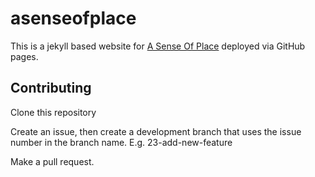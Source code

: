 # asenseofplace

This is a jekyll based website for [A Sense Of Place](https://asenseofplace.org.uk/) deployed via GitHub pages.

## Contributing
Clone this repository

Create an issue, then create a development branch that uses the issue number in the branch name. E.g. 23-add-new-feature

Make a pull request.

